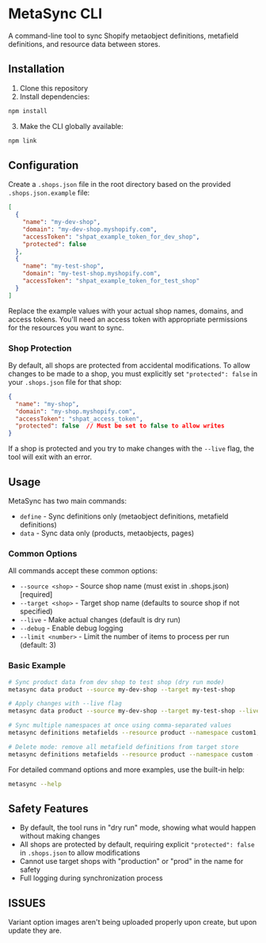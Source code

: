 # MetaSync CLI

A command-line tool to sync Shopify metaobject definitions, metafield definitions, and resource data between stores.

## Installation

1. Clone this repository
2. Install dependencies:
```sh
npm install
```
3. Make the CLI globally available:
```sh
npm link
```

## Configuration

Create a `.shops.json` file in the root directory based on the provided `.shops.json.example` file:

```json
[
  {
    "name": "my-dev-shop",
    "domain": "my-dev-shop.myshopify.com",
    "accessToken": "shpat_example_token_for_dev_shop",
    "protected": false
  },
  {
    "name": "my-test-shop",
    "domain": "my-test-shop.myshopify.com",
    "accessToken": "shpat_example_token_for_test_shop"
  }
]
```

Replace the example values with your actual shop names, domains, and access tokens. You'll need an access token with appropriate permissions for the resources you want to sync.

### Shop Protection

By default, all shops are protected from accidental modifications. To allow changes to be made to a shop, you must explicitly set `"protected": false` in your `.shops.json` file for that shop:

```json
{
  "name": "my-shop",
  "domain": "my-shop.myshopify.com",
  "accessToken": "shpat_access_token",
  "protected": false  // Must be set to false to allow writes
}
```

If a shop is protected and you try to make changes with the `--live` flag, the tool will exit with an error.

## Usage

MetaSync has two main commands:

- `define` - Sync definitions only (metaobject definitions, metafield definitions)
- `data` - Sync data only (products, metaobjects, pages)

### Common Options

All commands accept these common options:

- `--source <shop>` - Source shop name (must exist in .shops.json) [required]
- `--target <shop>` - Target shop name (defaults to source shop if not specified)
- `--live` - Make actual changes (default is dry run)
- `--debug` - Enable debug logging
- `--limit <number>` - Limit the number of items to process per run (default: 3)

### Basic Example

```sh
# Sync product data from dev shop to test shop (dry run mode)
metasync data product --source my-dev-shop --target my-test-shop

# Apply changes with --live flag
metasync data product --source my-dev-shop --target my-test-shop --live

# Sync multiple namespaces at once using comma-separated values
metasync definitions metafields --resource product --namespace custom1,custom2,custom3 --source my-dev-shop --target my-test-shop

# Delete mode: remove all metafield definitions from target store
metasync definitions metafields --resource product --namespace custom --delete --live --source my-dev-shop --target my-test-shop
```

For detailed command options and more examples, use the built-in help:

```sh
metasync --help
```

## Safety Features

- By default, the tool runs in "dry run" mode, showing what would happen without making changes
- All shops are protected by default, requiring explicit `"protected": false` in `.shops.json` to allow modifications
- Cannot use target shops with "production" or "prod" in the name for safety
- Full logging during synchronization process

## ISSUES

Variant option images aren't being uploaded properly upon create, but upon update they are.
